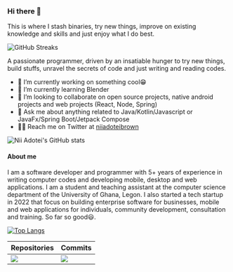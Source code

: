 ### Hi there 👋

This is where I stash binaries, try new things, improve on existing knowledge and skills and just enjoy what I do best.

![GitHub Streaks](http://github-readme-streak-stats.herokuapp.com?user=niiadoteibrown&theme=dark&hide_border=true&card_width=800)

A passionate programmer, driven by an insatiable hunger to try new things, build stuffs, unravel the secrets of code and just
writing and reading codes.

- 🔭 I’m currently working on something cool😁
- 🌱 I’m currently learning Blender
- 👯 I’m looking to collaborate on open source projects, native android projects and web projects (React, Node, Spring)
- 💬 Ask me about anything related to Java/Kotlin/Javascript or JavaFx/Spring Boot/Jetpack Compose
- 🙋‍♂️ Reach me on Twitter at [niiadoteibrown](https://twitter.com/niiadoteibrown)

![Nii Adotei's GitHub stats](https://github-readme-stats.vercel.app/api?username=niiadoteibrown&show_icons=true&theme=dark&card_width=800&border_radius=6)

#### About me

I am a software developer and programmer with 5+ years of experience in writing computer codes and developing mobile, desktop and web applications. I am a student and teaching assistant at the computer science department of the University of Ghana, Legon. I also started a tech startup in 2022 that focus on building enterprise software for businesses, mobile and web applications for individuals, community development, consultation and training. So far so good😃.

[![Top Langs](https://github-readme-stats.vercel.app/api/top-langs/?username=niiadoteibrown&card_width=800&size_weight=0.5&count_weight=0.5&langs_count=12)](https://github.com/anuraghazra/github-readme-stats)

| Repositories                                                                                                         | Commits                                                                                                                |
| -------------------------------------------------------------------------------------------------------------------- | ---------------------------------------------------------------------------------------------------------------------- |
| ![](https://github-profile-summary-cards.vercel.app/api/cards/repos-per-language?username=niiadoteibrown&theme=dark) | ![](https://github-profile-summary-cards.vercel.app/api/cards/most-commit-language?username=niiadoteibrown&theme=dark) |
